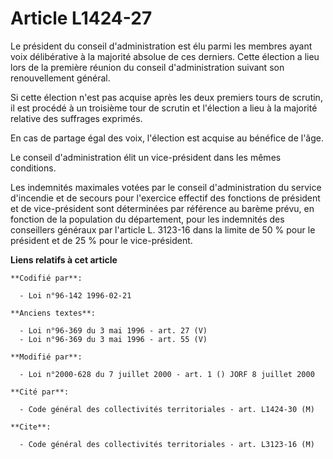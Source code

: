 # Article L1424-27

Le président du conseil d'administration est élu parmi les membres ayant voix délibérative à la majorité absolue de ces
derniers. Cette élection a lieu lors de la première réunion du conseil d'administration suivant son renouvellement général.

Si cette élection n'est pas acquise après les deux premiers tours de scrutin, il est procédé à un troisième tour de scrutin
et l'élection a lieu à la majorité relative des suffrages exprimés.

En cas de partage égal des voix, l'élection est acquise au bénéfice de l'âge.

Le conseil d'administration élit un vice-président dans les mêmes conditions.

Les indemnités maximales votées par le conseil d'administration du service d'incendie et de secours pour l'exercice effectif
des fonctions de président et de vice-président sont déterminées par référence au barème prévu, en fonction de la population
du département, pour les indemnités des conseillers généraux par l'article L. 3123-16 dans la limite de 50 % pour le
président et de 25 % pour le vice-président.

**Liens relatifs à cet article**

	**Codifié par**:

	  - Loi n°96-142 1996-02-21

	**Anciens textes**:

	  - Loi n°96-369 du 3 mai 1996 - art. 27 (V)
	  - Loi n°96-369 du 3 mai 1996 - art. 55 (V)

	**Modifié par**:

	  - Loi n°2000-628 du 7 juillet 2000 - art. 1 () JORF 8 juillet 2000

	**Cité par**:

	  - Code général des collectivités territoriales - art. L1424-30 (M)

	**Cite**:

	  - Code général des collectivités territoriales - art. L3123-16 (M)
